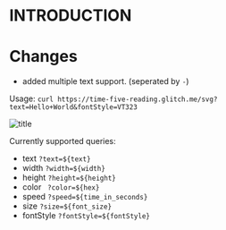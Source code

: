 # INTRODUCTION

# Changes

- added multiple text support. (seperated by `-`)

Usage: `curl https://time-five-reading.glitch.me/svg?text=Hello+World&fontStyle=VT323`

<picture align="center">
  <source media="(prefers-color-scheme: dark)" srcset="https://time-five-reading.glitch.me/svg?text=Hello+World&color=%23eeeee3&size=30&fontStyle=VT323 " />
  <source media="(prefers-color-scheme: light)" srcset="https://time-five-reading.glitch.me/svg?text=Hello+World&color=%2321130dsize=30&fontStyle=VT323 " />
  <img alt="title" src="https://time-five-reading.glitch.me/svg?text=Hello+World" />
</picture>

Currently supported queries:

- text `?text=${text}`
- width `?width=${width}`
- height `?height=${height}`
- color ` ?color=${hex}`
- speed `?speed=${time_in_seconds}`
- size `?size=${font_size}`
- fontStyle `?fontStyle=${fontStyle} `
